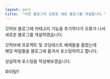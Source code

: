 ```yaml
---
layout: post
title:  "이전 블로그의 오류로 새로 블로그를 개설합니다."
---
```


  깃허브 블로그에 카테고리 기능을 추가하다가 오류가 나서   
  새로운 블로그를 개설하였습니다.   

  깃허브에 프로젝트 및 코딩테스트 예제들을 올렸는데  
  해당 파일들을 블로그에 옮겨서 포스팅하려고 합니다.  

  성실하게 포스팅을 작성해보겠습니다.  

  화이팅!!
